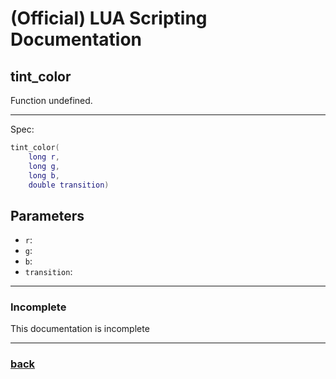 
# (Official) LUA Scripting Documentation

## tint_color

Function undefined.

___

Spec:

```lua
tint_color(
	long r,
	long g,
	long b,
	double transition)
```

## Parameters

- `r`: 
- `g`: 
- `b`: 
- `transition`: 

___

### Incomplete

This documentation is incomplete

___

### [back](../other)
